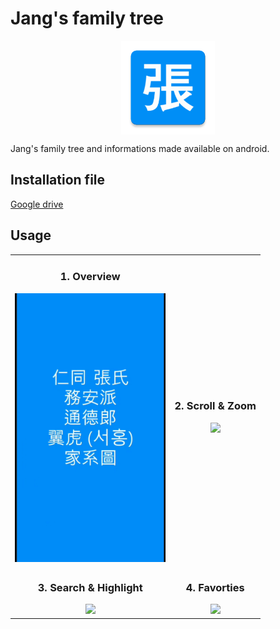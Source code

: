 #  Jang's family tree

<img src="./assets/icon.png" width="150" height="150" style="display:block;margin:0 auto">

Jang's family tree and informations made available on android.

## Installation file

[Google drive](https://drive.google.com/file/d/1AbYrcs6SSL6Nyo69ceNZcrrsKgTFGq5h/view?usp=sharing)

## Usage

<table align="center" width="100%">
  <tr>
    <td align="center">
    <h3>1. Overview</h3>
    <img src="./assets/Overview.gif" height="430">
     </td>
    <td align="center">
    <h3>2. Scroll & Zoom </h3>
    <img src="./assets/Scroll_and_zoom.gif" height="430">
    </td>
  </tr>
  <tr>
    <td align="center">
    <h3>3. Search & Highlight</h3>
    <img src="./assets/Search_and_highlight.gif" height="430">
    </td>
    <td align="center">
    <h3>4. Favorties</h3>
    <img src="./assets/Favorites.gif" height="430">
    </td>
  </tr>
</table>